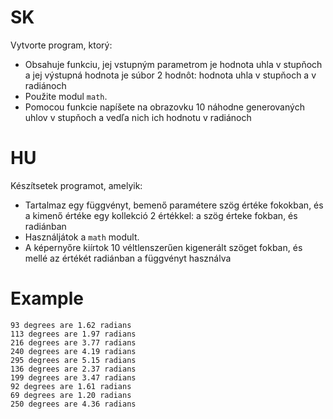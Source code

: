 # SK
Vytvorte program, ktorý: 
- Obsahuje funkciu, jej vstupným parametrom je hodnota uhla v stupňoch a jej výstupná hodnota je súbor 2 hodnôt: hodnota uhla v stupňoch a v radiánoch
- Použite modul `math`.
- Pomocou funkcie napíšete na obrazovku 10 náhodne generovaných uhlov v stupňoch a vedľa nich ich hodnotu v radiánoch

# HU
Készítsetek programot, amelyik: 
- Tartalmaz egy függvényt, bemenő paramétere szög értéke fokokban, és a kimenő értéke egy kollekció 2 értékkel: a szög érteke fokban, és radiánban
- Használjátok a `math` modult.
- A képernyőre kiírtok 10 véltlenszerűen kigenerált szöget fokban, és mellé az értékét radiánban a függvényt használva
  
# Example
```
93 degrees are 1.62 radians
113 degrees are 1.97 radians
216 degrees are 3.77 radians
240 degrees are 4.19 radians
295 degrees are 5.15 radians
136 degrees are 2.37 radians
199 degrees are 3.47 radians
92 degrees are 1.61 radians
69 degrees are 1.20 radians
250 degrees are 4.36 radians
```